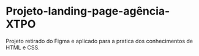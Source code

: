 # Projeto-landing-page-agência-XTPO
Projeto retirado do Figma e aplicado para a pratica dos conhecimentos de HTML e CSS.  
